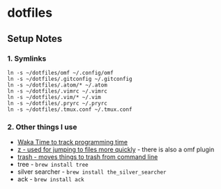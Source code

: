 dotfiles
========

## Setup Notes

### 1. Symlinks

```
ln -s ~/dotfiles/omf ~/.config/omf
ln -s ~/dotfiles/.gitconfig ~/.gitconfig
ln -s ~/dotfiles/.atom/* ~/.atom
ln -s ~/dotfiles/.vimrc ~/.vimrc
ln -s ~/dotfiles/.vim/* ~/.vim
ln -s ~/dotfiles/.pryrc ~/.pryrc
ln -s ~/dotfiles/.tmux.conf ~/.tmux.conf
```

### 2. Other things I use

* [Waka Time to track programming time](https://wakatime.com/)
* [z - used for jumping to files more quickly](https://github.com/rupa/z) - there is also a omf plugin
* [trash - moves things to trash from command line](http://hasseg.org/trash/)
* tree - `brew install tree`
* silver searcher - `brew install the_silver_searcher`
* ack - `brew install ack`

